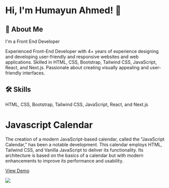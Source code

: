 
# Hi, I'm Humayun Ahmed! 👋


## 🚀 About Me
I'm a Front End Developer 

Experienced Front-End Developer with 4+ years of experience designing and developing user-friendly and responsive websites and web applications. Skilled in HTML, CSS, Bootstrap, Tailwind CSS, JavaScript, React, and Next.js. Passionate about creating visually appealing and user-friendly interfaces.

## 🛠 Skills
HTML, CSS, Bootstrap, Tailwind CSS, JavaScript, React, and Next.js


# Javascript Calendar 

The creation of a modern JavaScript-based calendar, called the "JavaScript Calendar," has been a notable development. This calendar employs HTML, Tailwind CSS, and Vanilla JavaScript to deliver its functionality. Its architecture is based on the basics of a calendar but with modern enhancements to improve its performance and usability.

[View Demo](https://hu-c.netlify.app)

[![](https://i.ibb.co/qkpDJK5/calendar.jpg)](https://hu-c.netlify.app)
